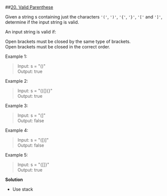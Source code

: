 ##[20. Valid Parenthese]()

Given a string s containing just the characters `'('`, `')'`, `'{'`, `'}'`, `'['` and `']'`, determine if the input string is valid.

An input string is valid if:

Open brackets must be closed by the same type of brackets.  
Open brackets must be closed in the correct order.  

Example 1:
>Input: s = "()"  
Output: true  

Example 2:
>Input: s = "()[]{}"  
Output: true  

Example 3:
>Input: s = "(]"  
Output: false

Example 4:
>Input: s = "([)]"  
Output: false  

Example 5:
>Input: s = "{[]}"  
Output: true  

**Solution**  
* Use stack 